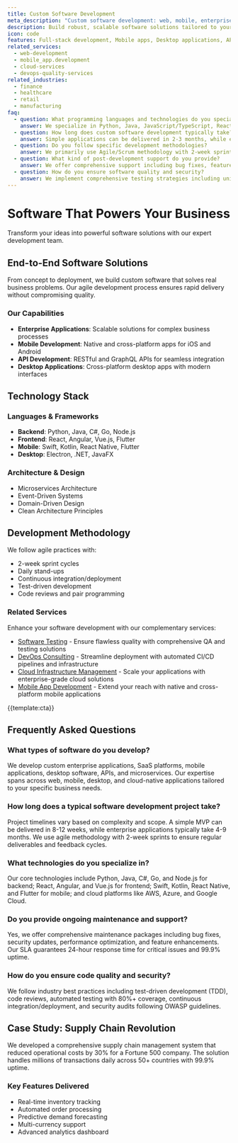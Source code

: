 ```yaml
---
title: Custom Software Development
meta_description: "Custom software development: web, mobile, enterprise apps. Python, Java, React expertise. Agile process, 99.9% uptime. Build your software today!"
description: Build robust, scalable software solutions tailored to your unique business requirements
icon: code
features: Full-stack development, Mobile apps, Desktop applications, API development, Microservices, DevOps integration
related_services: 
  - web-development
  - mobile_app.development
  - cloud-services
  - devops-quality-services
related_industries:
  - finance
  - healthcare
  - retail
  - manufacturing
faq:
  - question: What programming languages and technologies do you specialize in?
    answer: We specialize in Python, Java, JavaScript/TypeScript, React, Angular, Vue.js, Node.js, .NET, PHP, and mobile development frameworks. We select the optimal technology stack based on your project requirements and scalability needs.
  - question: How long does custom software development typically take?
    answer: Simple applications can be delivered in 2-3 months, while enterprise-level software typically requires 6-12 months. We provide detailed project timelines with milestones and use agile methodology for iterative delivery and feedback.
  - question: Do you follow specific development methodologies?
    answer: We primarily use Agile/Scrum methodology with 2-week sprints, daily standups, and regular client reviews. We also adapt to clients' existing processes and can work with waterfall or hybrid approaches as needed.
  - question: What kind of post-development support do you provide?
    answer: We offer comprehensive support including bug fixes, feature enhancements, security updates, performance optimization, scaling assistance, and technical documentation. Our support packages range from basic maintenance to full DevOps management.
  - question: How do you ensure software quality and security?
    answer: We implement comprehensive testing strategies including unit tests, integration tests, and security scanning. Our code review processes, automated CI/CD pipelines, and security best practices ensure high-quality, secure software delivery.
---
```


# Software That Powers Your Business

Transform your ideas into powerful software solutions with our expert development team.

## End-to-End Software Solutions

From concept to deployment, we build custom software that solves real business problems. Our agile development process ensures rapid delivery without compromising quality.

### Our Capabilities

- **Enterprise Applications**: Scalable solutions for complex business processes
- **Mobile Development**: Native and cross-platform apps for iOS and Android
- **API Development**: RESTful and GraphQL APIs for seamless integration
- **Desktop Applications**: Cross-platform desktop apps with modern interfaces

## Technology Stack

### Languages & Frameworks

- **Backend**: Python, Java, C#, Go, Node.js
- **Frontend**: React, Angular, Vue.js, Flutter
- **Mobile**: Swift, Kotlin, React Native, Flutter
- **Desktop**: Electron, .NET, JavaFX

### Architecture & Design

- Microservices Architecture
- Event-Driven Systems
- Domain-Driven Design
- Clean Architecture Principles

## Development Methodology

We follow agile practices with:

- 2-week sprint cycles
- Daily stand-ups
- Continuous integration/deployment
- Test-driven development
- Code reviews and pair programming

### Related Services
Enhance your software development with our complementary services:
- [Software Testing](software_testing.html) - Ensure flawless quality with comprehensive QA and testing solutions
- [DevOps Consulting](devops_consulting.html) - Streamline deployment with automated CI/CD pipelines and infrastructure
- [Cloud Infrastructure Management](cloud-managment.html) - Scale your applications with enterprise-grade cloud solutions
- [Mobile App Development](mobile_app.development.html) - Extend your reach with native and cross-platform mobile applications

{{template:cta}}

## Frequently Asked Questions

### What types of software do you develop?
We develop custom enterprise applications, SaaS platforms, mobile applications, desktop software, APIs, and microservices. Our expertise spans across web, mobile, desktop, and cloud-native applications tailored to your specific business needs.

### How long does a typical software development project take?
Project timelines vary based on complexity and scope. A simple MVP can be delivered in 8-12 weeks, while enterprise applications typically take 4-9 months. We use agile methodology with 2-week sprints to ensure regular deliverables and feedback cycles.

### What technologies do you specialize in?
Our core technologies include Python, Java, C#, Go, and Node.js for backend; React, Angular, and Vue.js for frontend; Swift, Kotlin, React Native, and Flutter for mobile; and cloud platforms like AWS, Azure, and Google Cloud.

### Do you provide ongoing maintenance and support?
Yes, we offer comprehensive maintenance packages including bug fixes, security updates, performance optimization, and feature enhancements. Our SLA guarantees 24-hour response time for critical issues and 99.9% uptime.

### How do you ensure code quality and security?
We follow industry best practices including test-driven development (TDD), code reviews, automated testing with 80%+ coverage, continuous integration/deployment, and security audits following OWASP guidelines.

## Case Study: Supply Chain Revolution

We developed a comprehensive supply chain management system that reduced operational costs by 30% for a Fortune 500 company. The solution handles millions of transactions daily across 50+ countries with 99.9% uptime.

### Key Features Delivered

- Real-time inventory tracking
- Automated order processing
- Predictive demand forecasting
- Multi-currency support
- Advanced analytics dashboard
